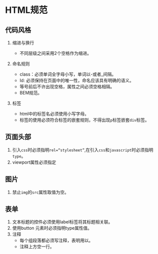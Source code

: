 # HTML规范

## 代码风格

1. 缩进与换行
    * 不同层级之间采用2个空格作为缩进。

1. 命名规则
    * class：必须单词全字母小写，单词以-或者_间隔。
    * Id: 必须保持在页面中的唯一性，命名应该具有明确的语义。
    * 等号前后不许出现空格，属性之间必须空格相隔。
    * BEM规范。
1. 标签
    * html中的标签名必须使用小写字母。
    * 标签的使用必须符合标签的嵌套规则，不得出现`p`标签嵌套`div`标签。

## 页面头部

1. 引入`css`时必须指明`rel=“stylesheet”`,在引入`css`和`javascript`时必须指明`type`。
1. viewport属性必须指定

## 图片

1. 禁止`img`的`src`属性取值为空。

## 表单

1. 文本标题的控件必须使用label标签将其标题相关联。
1. 使用button 元素时必须指明type属性值。
1. 注释
    * 每个组段落都必须写注释，表明用以。
    * 注释上方空一行。
